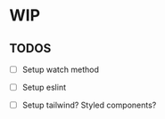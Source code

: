 # WIP

## TODOS
- [ ] Setup watch method
- [ ] Setup eslint
- [ ] Setup tailwind? Styled components?



